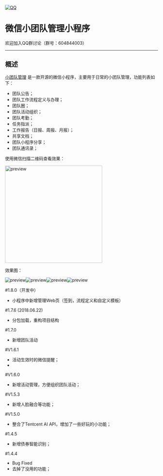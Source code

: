 [![QQ](http://pub.idqqimg.com/wpa/images/group.png)](https://jq.qq.com/?_wv=1027&k=5HWgxBZ)

微信小团队管理小程序
===================

欢迎加入QQ群讨论（群号：604844003）

----------

## 概述

[小团队管理](http://code.sumslack.com/projects.jsp?id=mql6e4afb4) 是一款开源的微信小程序，主要用于日常的小团队管理，功能列表如下：
- 团队公告；
- 团队工作流程定义与办理；
- 团队圈；
- 团队活动组织；
- 团队考勤；
- 任务指派；
- 工作报告（日报、周报、月报）；
- 共享文档；
- 团队小程序分享；
- 团队通讯录；

使用微信扫描二维码查看效果：

<img src='http://h5.sumslack.com/img/mteam1.jpg' width='320' alt='preview' />


效果图：

<img src='http://h5.sumslack.com/img/mteam_preview1.jpg' alt='preview' /><img src='http://h5.sumslack.com/img/mteam_preview2.jpg' alt='preview' /><img src='http://h5.sumslack.com/img/mteam_preview3.jpg' alt='preview' /><img src='http://h5.sumslack.com/img/ai.jpg' alt='preview' />

#1.8.0（开发中）
- 小程序中新增管理Web页（签到，流程定义和自定义模板）

#1.7.6 (2018.06.22)
- 分包加载，重构项目结构

#1.7.0
- 新增团队活动

#V1.6.1
- 活动生效时的微信提醒；
- 
#V1.6.0
- 新增活动管理，方便组织团队活动；

#V1.5.3
- 新增人脸融合等功能；

#V1.5.0
- 整合了Tentcent AI API，增加了一些好玩的小功能；

#1.4.5
- 新增债券智能识别；

#1.4.4
- Bug Fixed
- 去掉了没用的功能；